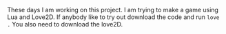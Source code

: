 These days I am working on this project. 
I am trying to make a game using Lua and Love2D.
If anybody like to try out download the code and run `love .`
You also need to download the love2D.
